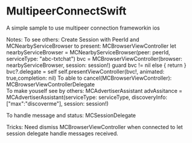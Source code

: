 # MultipeerConnectSwift

A simple sample to use multipeer connection frameworkin ios

Notes:
To see others: Create Session with PeerId and MCNearbyServiceBrowser to present: MCBrowserViewController
  let nearbyServiceBrowser = MCNearbyServiceBrowser(peer: peerId, serviceType: "abc-txtchat")
        bvc = MCBrowserViewController(browser: nearbyServiceBrowser, session: session!)
        guard bvc != nil else { return }
        bvc?.delegate = self
        self.presentViewController(bvc!, animated: true,completion: nil)
To able to cancel(MCBrowserViewController): MCBrowserViewControllerDelegate        
To make youself see by others:  MCAdvertiserAssistant
  advAssitance = MCAdvertiserAssistant(serviceType: serviceType, discoveryInfo: ["max":"discoverme"], session: session!)
  
To handle message and status: MCSessionDelegate

Tricks: 
  Need dismiss MCBrowserViewController when connected to let session delegate handle messages received.
